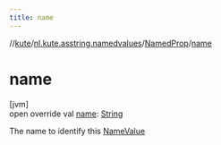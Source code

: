 ```yaml
---
title: name
---
```

//[kute](../../../index.html)/[nl.kute.asstring.namedvalues](../index.html)/[NamedProp](index.html)/[name](name.html)



# name



[jvm]\
open override val [name](name.html): [String](https://kotlinlang.org/api/latest/jvm/stdlib/kotlin/-string/index.html)



The name to identify this [NameValue](../-name-value/index.html)




